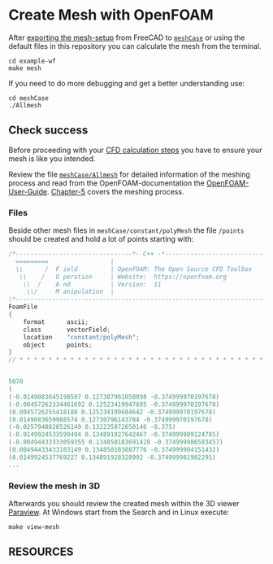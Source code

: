 Create Mesh with OpenFOAM
======================================================================

After [exporting the mesh-setup](./preprocessing/mesh.md) from FreeCAD to [`meshCase`](../howtos/case-folders.md) or using the default files in this repository 
you can calculate the mesh from the terminal.  

    cd example-wf
    make mesh


If you need to do more debugging and get a better understanding use: 

    cd meshCase
    ./Allmesh



Check success
------------------------------------------------------------

Before proceeding with your [CFD calculation steps](README.md) you have to ensure your mesh is like you intended. 

Review the file [`meshCase/Allmesh`](../../meshCase/Allmesh) for detailed information of the meshing process and read from the OpenFOAM-documentation the [OpenFOAM-User-Guide]. 
[Chapter-5] covers the meshing process.  


### Files
Beside other mesh files in `meshCase/constant/polyMesh` the file `/points` should be created and hold a lot of points starting with:  
~~~c
/*--------------------------------*- C++ -*----------------------------------*\
  =========                 |
  \\      /  F ield         | OpenFOAM: The Open Source CFD Toolbox
   \\    /   O peration     | Website:  https://openfoam.org
    \\  /    A nd           | Version:  11
     \\/     M anipulation  |
\*---------------------------------------------------------------------------*/
FoamFile
{
    format      ascii;
    class       vectorField;
    location    "constant/polyMesh";
    object      points;
}
// * * * * * * * * * * * * * * * * * * * * * * * * * * * * * * * * * * * * * //


5070
(
(-0.0149083645198597 0.127307961058098 -0.374999970197678)
(-0.00457262334461692 0.12523419947695 -0.374999970197678)
(0.0045726255418188 0.125234199684642 -0.374999970197678)
(0.0149083659988574 0.12730796143784 -0.374999970197678)
(-0.0257948828526149 0.132235872650146 -0.375)
(-0.0149924533599494 0.134891927642467 -0.374999989124785)
(-0.00494433333059355 0.134850183691428 -0.374999986583457)
(0.00494433433183149 0.134850183887776 -0.374999984151432)
(0.0149924537769227 0.134891928328992 -0.374999981902291)
...
~~~


### Review the mesh in 3D

Afterwards you should review the created mesh within the 3D viewer [Paraview](./postprocessing-with-paraview.md). 
At Windows start from the Search and in Linux execute: 

    make view-mesh




RESOURCES
------------------------------------------------------------

[OpenFOAM-User-Guide]:      https://cfd.direct/openfoam/user-guide/  
[Chapter-5]:                https://cfd.direct/openfoam/user-guide/v7-mesh/#x23-1670005  
